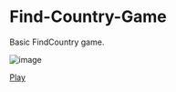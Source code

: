 # Find-Country-Game

Basic FindCountry game.

![image](https://user-images.githubusercontent.com/102714303/197062133-dbdbb26e-08b6-4e40-ad51-6851f35461b0.png)


[Play](https://nastakalow.github.io/Find-Country-Game/)

